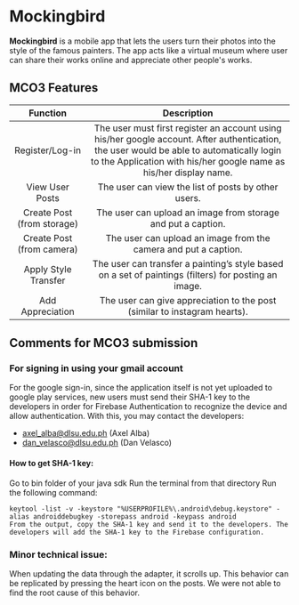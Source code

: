 # Mockingbird

**Mockingbird** is a mobile app that lets the users turn their photos into the style of the famous painters. The app acts like a virtual museum where user can share their works online and appreciate other people's works.

## MCO3 Features
|          Function          |                                                                                                   Description                                                                                                  |
|:--------------------------:|:--------------------------------------------------------------------------------------------------------------------------------------------------------------------------------------------------------------:|
|       Register/Log-in      | The user must first register an account using his/her google account. After authentication, the user would be able to automatically login to the Application with his/her google name as his/her display name. |
|       View User Posts      | The user can view the list of posts by other users.                                                                                                                                                            |
| Create Post (from storage) | The user can upload an image from storage and put a caption.                                                                                                                                                   |
|  Create Post (from camera) | The user can upload an image from the camera and put a caption.                                                                                                                                                |
|    Apply Style Transfer    | The user can transfer a painting’s style based on a set of paintings (filters) for posting an image.                                                                                                           |
|      Add Appreciation      | The user can give appreciation to the post (similar to instagram hearts).                                                                                                                                      |

## Comments for MCO3 submission

### For signing in using your gmail account

For the google sign-in, since the application itself is not yet uploaded to google play services, new users must send their SHA-1 key to the developers in order for Firebase Authentication to recognize the device and allow authentication. With this, you may contact the developers:

* axel_alba@dlsu.edu.ph (Axel Alba)
* dan_velasco@dlsu.edu.ph (Dan Velasco)

#### How to get SHA-1 key:
Go to bin folder of your java sdk
Run the terminal from that directory
Run the following command:
```
keytool -list -v -keystore "%USERPROFILE%\.android\debug.keystore" -alias androiddebugkey -storepass android -keypass android
From the output, copy the SHA-1 key and send it to the developers. The developers will add the SHA-1 key to the Firebase configuration.
```


### Minor technical issue:
When updating the data through the adapter, it scrolls up. This behavior can be replicated by pressing the heart icon on the posts. We were not able to find the root cause of this behavior.

